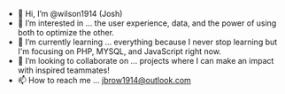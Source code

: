 - 👋 Hi, I’m @wilson1914 (Josh)
- 👀 I’m interested in ... the user experience, data, and the power of using both to optimize the other.
- 🌱 I’m currently learning ... everything because I never stop learning but I'm focusing on PHP, MYSQL, and JavaScript right now.
- 💞️ I’m looking to collaborate on ... projects where I can make an impact with inspired teammates!
- 📫 How to reach me ... jbrow1914@outlook.com

<!---
wilson1914/wilson1914 is a ✨ special ✨ repository because its `README.md` (this file) appears on your GitHub profile.
You can click the Preview link to take a look at your changes.
--->
